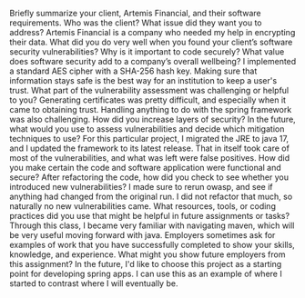 Briefly summarize your client, Artemis Financial, and their software requirements. Who was the client? What issue did they want you to address?
	Artemis Financial is a company who needed my help in encrypting their data.
What did you do very well when you found your client’s software security vulnerabilities? Why is it important to code securely? What value does software security add to a company’s overall wellbeing?
	I implemented a standard AES cipher with a SHA-256 hash key. Making sure that information stays safe is the best way for an institution to keep
	a user's trust.
What part of the vulnerability assessment was challenging or helpful to you?
	Generating certificates was pretty difficult, and especially when it came to obtaining trust. Handling anything to do with the spring framework was also challenging.
How did you increase layers of security? In the future, what would you use to assess vulnerabilities and decide which mitigation techniques to use?
	For this particular project, I migrated the JRE to java 17, and I updated the framework to its latest release. That in itself took care of most of the vulnerabilities, and what was left were false positives.
How did you make certain the code and software application were functional and secure? After refactoring the code, how did you check to see whether you introduced new vulnerabilities?
	I made sure to rerun owasp, and see if anything had changed from the original run. I did not refactor that much, so naturally no new vulnerabilities came.
What resources, tools, or coding practices did you use that might be helpful in future assignments or tasks?
	Through this class, I became very familiar with navigating maven, which will be very useful moving forward with java. 
Employers sometimes ask for examples of work that you have successfully completed to show your skills, knowledge, and experience. What might you show future employers from this assignment?
	In the future, I'd like to choose this project as a starting point for developing spring apps. I can use this as an example of where I started to contrast where I will eventually be.
